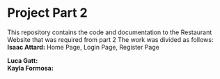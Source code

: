 # Project Part 2
This repository contains the code and documentation to the Restaurant Website that was required from part 2 
The work was divided as follows:
**Isaac Attard:** Home Page, Login Page, Register Page 


**Luca Gatt:**    
**Kayla Formosa:**   
